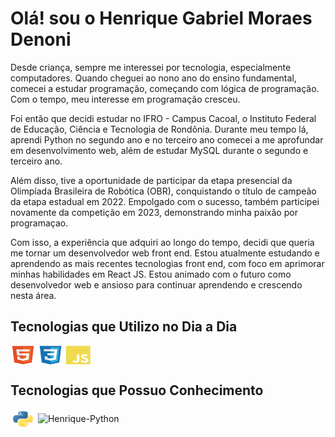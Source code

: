 <h1> Olá! sou o <strong>Henrique Gabriel Moraes Denoni</strong> </h1>

<p>Desde criança, sempre me interessei por tecnologia, especialmente computadores. Quando cheguei ao nono ano do ensino fundamental, comecei a estudar programação, começando com lógica de programação. Com o tempo, meu interesse em programação cresceu.

Foi então que decidi estudar no IFRO - Campus Cacoal, o Instituto Federal de Educação, Ciência e Tecnologia de Rondônia. Durante meu tempo lá, aprendi Python no segundo ano e no terceiro ano comecei a me aprofundar em desenvolvimento web, além de estudar MySQL durante o segundo e terceiro ano.

Além disso, tive a oportunidade de participar da etapa presencial da Olimpíada Brasileira de Robótica (OBR), conquistando o título de campeão da etapa estadual em 2022. Empolgado com o sucesso, também participei novamente da competição em 2023, demonstrando minha paixão por programaçao.

Com isso, a experiência que adquiri ao longo do tempo, decidi que queria me tornar um desenvolvedor web front end. Estou atualmente estudando e aprendendo as mais recentes tecnologias front end, com foco em aprimorar minhas habilidades em React JS. Estou animado com o futuro como desenvolvedor web e ansioso para continuar aprendendo e crescendo nesta área.</p>

## Tecnologias que Utilizo no Dia a Dia
<div>
  <img align="center" alt="Henrique-HTML" height="30" width="40" src="https://raw.githubusercontent.com/devicons/devicon/master/icons/html5/html5-original.svg" style="max-width: 100%;">
    <img align="center" alt="Henrique-CSS" height="30" width="40" src="https://raw.githubusercontent.com/devicons/devicon/master/icons/css3/css3-original.svg" style="max-width: 100%;">
  <img align="center" alt="Henrique-Js" height="30" width="40" src="https://raw.githubusercontent.com/devicons/devicon/master/icons/javascript/javascript-plain.svg" style="max-width: 100%;">
</div>

## Tecnologias que Possuo Conhecimento
<div>
  <img align="center" alt="Henrique-Python" height="30" width="40" src="https://raw.githubusercontent.com/devicons/devicon/master/icons/python/python-original.svg" style="max-width: 100%;">
    <img align="center" alt="Henrique-Python" height="30" width="40" src="https://seeklogo.com/images/M/mysql-logo-B4943FE6DD-seeklogo.com.png" style="max-width: 100%;">  
</div>
